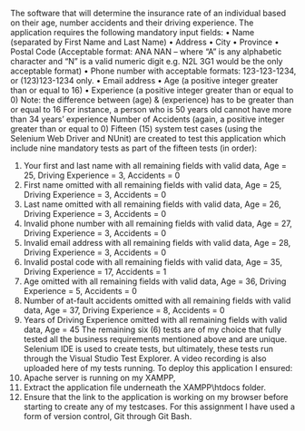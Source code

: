 The software that will determine the insurance rate of an individual based on their age, number 
accidents and their driving experience. The application requires the following mandatory input fields:
• Name (separated by First Name and Last Name)
• Address
• City
• Province
• Postal Code (Acceptable format: ANA NAN – where “A” is any alphabetic character and “N” is a valid numeric 
digit e.g. N2L 3G1 would be the only acceptable format) 
• Phone number with acceptable formats: 123-123-1234, or (123)123-1234 only.
• Email address
• Age (a positive integer greater than or equal to 16)
• Experience (a positive integer greater than or equal to 0)
Note: the difference between (age) & (experience) has to be greater than or equal to 16
For instance, a person who is 50 years old cannot have more than 34 years’ experience 
Number of Accidents (again, a positive integer greater than or equal to 0)
Fifteen (15) system test cases (using the Selenium Web Driver and NUnit) are created to test this application which include nine mandatory tests as part of the fifteen 
tests (in order): 
1. Your first and last name with all remaining fields with valid data, Age = 25, Driving Experience = 3, Accidents = 0
2. First name omitted with all remaining fields with valid data, Age = 25, Driving Experience = 3, Accidents = 0
3. Last name omitted with all remaining fields with valid data, Age = 26, Driving Experience = 3, Accidents = 0
4. Invalid phone number with all remaining fields with valid data, Age = 27, Driving Experience = 3, Accidents = 0
5. Invalid email address with all remaining fields with valid data, Age = 28, Driving Experience = 3, Accidents = 0
6. Invalid postal code with all remaining fields with valid data, Age = 35, Driving Experience = 17, Accidents = 1
7. Age omitted with all remaining fields with valid data, Age = 36, Driving Experience = 5, Accidents = 0
8. Number of at-fault accidents omitted with all remaining fields with valid data, Age = 37, Driving Experience = 8, Accidents = 0
9. Years of Driving Experience omitted with all remaining fields with valid data, Age = 45
The remaining six (6) tests are of my choice that fully tested all the business requirements mentioned above and are unique. Selenium IDE is used to create tests, but ultimately, these tests run through the Visual Studio Test Explorer. 
A video recording is also uploaded here of my tests running.
To deploy this application I ensured: 
1. Apache server is running on my XAMPP, 
2. Extract the application file underneath the XAMPP\htdocs folder. 
4. Ensure that the link to the application is working on my browser before starting to create any of my testcases.
For this assignment I have used a form of version control, Git through Git Bash. 
